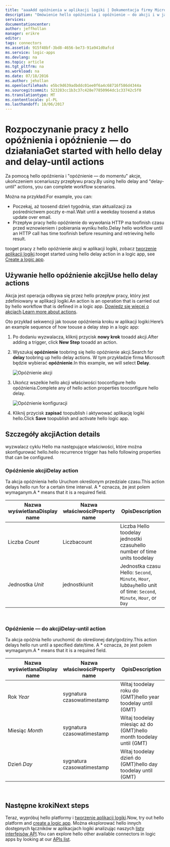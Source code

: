 ```yaml
---
title: "aaaAdd opóźnienia w aplikacji logiki | Dokumentacja firmy Microsoft"
description: "Omówienie hello opóźnienia i opóźnienie — do akcji i w jaki sposób toouse z aplikacji logiki platformy Azure."
services: 
documentationcenter: 
author: jeffhollan
manager: erikre
editor: 
tags: connectors
ms.assetid: 915f48bf-3bd8-4656-be73-91a941d0afcd
ms.service: logic-apps
ms.devlang: na
ms.topic: article
ms.tgt_pltfrm: na
ms.workload: na
ms.date: 07/18/2016
ms.author: jehollan
ms.openlocfilehash: e5bc9d639adbddc01ee0f6a4c68716f586d4344a
ms.sourcegitcommit: 523283cc1b3c37c428e77850964dc1c33742c5f0
ms.translationtype: MT
ms.contentlocale: pl-PL
ms.lasthandoff: 10/06/2017
---
```

# <a name="get-started-with-hello-delay-and-delay-until-actions"></a><span data-ttu-id="5f797-103">Rozpoczynanie pracy z hello opóźnienia i opóźnienie — do działania</span><span class="sxs-lookup"><span data-stu-id="5f797-103">Get started with hello delay and delay-until actions</span></span>
<span data-ttu-id="5f797-104">Za pomocą hello opóźnienia i "opóźnienie — do momentu" akcje, ukończeniem scenariuszy przepływu pracy.</span><span class="sxs-lookup"><span data-stu-id="5f797-104">By using hello delay and "delay-until" actions, you can complete workflow scenarios.</span></span>

<span data-ttu-id="5f797-105">Można na przykład:</span><span class="sxs-lookup"><span data-stu-id="5f797-105">For example, you can:</span></span>

* <span data-ttu-id="5f797-106">Poczekaj, aż toosend dzień tygodnia, stan aktualizacji za pośrednictwem poczty e-mail.</span><span class="sxs-lookup"><span data-stu-id="5f797-106">Wait until a weekday toosend a status update over email.</span></span>
* <span data-ttu-id="5f797-107">Przepływ pracy hello opóźnienie do wywołania HTTP ma toofinish czasu przed wznowieniem i pobierania wyniku hello.</span><span class="sxs-lookup"><span data-stu-id="5f797-107">Delay hello workflow until an HTTP call has time toofinish before resuming and retrieving hello result.</span></span>

<span data-ttu-id="5f797-108">tooget pracy z hello opóźnienie akcji w aplikacji logiki, zobacz [tworzenie aplikacji logiki](../logic-apps/logic-apps-create-a-logic-app.md).</span><span class="sxs-lookup"><span data-stu-id="5f797-108">tooget started using hello delay action in a logic app, see [Create a logic app](../logic-apps/logic-apps-create-a-logic-app.md).</span></span>

## <a name="use-hello-delay-actions"></a><span data-ttu-id="5f797-109">Używanie hello opóźnienie akcji</span><span class="sxs-lookup"><span data-stu-id="5f797-109">Use hello delay actions</span></span>
<span data-ttu-id="5f797-110">Akcja jest operacja odbywa się przez hello przepływ pracy, który jest zdefiniowany w aplikacji logiki.</span><span class="sxs-lookup"><span data-stu-id="5f797-110">An action is an operation that is carried out by hello workflow that is defined in a logic app.</span></span> <span data-ttu-id="5f797-111">[Dowiedz się więcej o akcjach](connectors-overview.md).</span><span class="sxs-lookup"><span data-stu-id="5f797-111">[Learn more about actions](connectors-overview.md).</span></span>

<span data-ttu-id="5f797-112">Oto przykład sekwencji jak toouse opóźnienia kroku w aplikacji logiki:</span><span class="sxs-lookup"><span data-stu-id="5f797-112">Here’s an example sequence of how toouse a delay step in a logic app:</span></span>

1. <span data-ttu-id="5f797-113">Po dodaniu wyzwalacza, kliknij przycisk **nowy krok** tooadd akcji.</span><span class="sxs-lookup"><span data-stu-id="5f797-113">After adding a trigger, click **New Step** tooadd an action.</span></span>
2. <span data-ttu-id="5f797-114">Wyszukaj **opóźnienie** toobring się hello opóźnienie akcji.</span><span class="sxs-lookup"><span data-stu-id="5f797-114">Search for **delay** toobring up hello delay actions.</span></span> <span data-ttu-id="5f797-115">W tym przykładzie firma Microsoft będzie wybierać **opóźnienie**.</span><span class="sxs-lookup"><span data-stu-id="5f797-115">In this example, we will select **Delay**.</span></span>
   
    ![Opóźnienie akcji](./media/connectors-native-delay/using-action-1.png)
3. <span data-ttu-id="5f797-117">Ukończ wszelkie hello akcji właściwości tooconfigure hello opóźnienia.</span><span class="sxs-lookup"><span data-stu-id="5f797-117">Complete any of hello action properties tooconfigure hello delay.</span></span>
   
    ![Opóźnienie konfiguracji](./media/connectors-native-delay/using-action-2.png)
4. <span data-ttu-id="5f797-119">Kliknij przycisk **zapisać** toopublish i aktywować aplikację logiki hello.</span><span class="sxs-lookup"><span data-stu-id="5f797-119">Click **Save** toopublish and activate hello logic app.</span></span>

## <a name="action-details"></a><span data-ttu-id="5f797-120">Szczegóły akcji</span><span class="sxs-lookup"><span data-stu-id="5f797-120">Action details</span></span>
<span data-ttu-id="5f797-121">wyzwalacz cyklu Hello ma następujące właściwości, które można skonfigurować hello.</span><span class="sxs-lookup"><span data-stu-id="5f797-121">hello recurrence trigger has hello following properties that can be configured.</span></span>

### <a name="delay-action"></a><span data-ttu-id="5f797-122">Opóźnienie akcji</span><span class="sxs-lookup"><span data-stu-id="5f797-122">Delay action</span></span>
<span data-ttu-id="5f797-123">Ta akcja opóźnienia hello Uruchom określonym przedziale czasu.</span><span class="sxs-lookup"><span data-stu-id="5f797-123">This action delays hello run for a certain time interval.</span></span>
<span data-ttu-id="5f797-124">A * oznacza, że jest polem wymaganym.</span><span class="sxs-lookup"><span data-stu-id="5f797-124">A * means that it is a required field.</span></span>

| <span data-ttu-id="5f797-125">Nazwa wyświetlana</span><span class="sxs-lookup"><span data-stu-id="5f797-125">Display name</span></span> | <span data-ttu-id="5f797-126">Nazwa właściwości</span><span class="sxs-lookup"><span data-stu-id="5f797-126">Property name</span></span> | <span data-ttu-id="5f797-127">Opis</span><span class="sxs-lookup"><span data-stu-id="5f797-127">Description</span></span> |
| --- | --- | --- |
| <span data-ttu-id="5f797-128">Liczba *</span><span class="sxs-lookup"><span data-stu-id="5f797-128">Count*</span></span> |<span data-ttu-id="5f797-129">Liczba</span><span class="sxs-lookup"><span data-stu-id="5f797-129">count</span></span> |<span data-ttu-id="5f797-130">Liczba Hello toodelay jednostki czasu</span><span class="sxs-lookup"><span data-stu-id="5f797-130">hello number of time units toodelay</span></span> |
| <span data-ttu-id="5f797-131">Jednostka *</span><span class="sxs-lookup"><span data-stu-id="5f797-131">Unit*</span></span> |<span data-ttu-id="5f797-132">jednostki</span><span class="sxs-lookup"><span data-stu-id="5f797-132">unit</span></span> |<span data-ttu-id="5f797-133">Jednostka czasu Hello: `Second`, `Minute`, `Hour`, lub`Day`</span><span class="sxs-lookup"><span data-stu-id="5f797-133">hello unit of time: `Second`, `Minute`, `Hour`, or `Day`</span></span> |

<br>

### <a name="delay-until-action"></a><span data-ttu-id="5f797-134">Opóźnienie — do akcji</span><span class="sxs-lookup"><span data-stu-id="5f797-134">Delay-until action</span></span>
<span data-ttu-id="5f797-135">Ta akcja opóźnia hello uruchomić do określonej daty/godziny.</span><span class="sxs-lookup"><span data-stu-id="5f797-135">This action delays hello run until a specified date/time.</span></span>
<span data-ttu-id="5f797-136">A * oznacza, że jest polem wymaganym.</span><span class="sxs-lookup"><span data-stu-id="5f797-136">A * means that it is a required field.</span></span>

| <span data-ttu-id="5f797-137">Nazwa wyświetlana</span><span class="sxs-lookup"><span data-stu-id="5f797-137">Display name</span></span> | <span data-ttu-id="5f797-138">Nazwa właściwości</span><span class="sxs-lookup"><span data-stu-id="5f797-138">Property name</span></span> | <span data-ttu-id="5f797-139">Opis</span><span class="sxs-lookup"><span data-stu-id="5f797-139">Description</span></span> |
| --- | --- | --- |
| <span data-ttu-id="5f797-140">Rok *</span><span class="sxs-lookup"><span data-stu-id="5f797-140">Year*</span></span> |<span data-ttu-id="5f797-141">sygnatura czasowa</span><span class="sxs-lookup"><span data-stu-id="5f797-141">timestamp</span></span> |<span data-ttu-id="5f797-142">Witaj toodelay roku do (GMT)</span><span class="sxs-lookup"><span data-stu-id="5f797-142">hello year toodelay until (GMT)</span></span> |
| <span data-ttu-id="5f797-143">Miesiąc *</span><span class="sxs-lookup"><span data-stu-id="5f797-143">Month*</span></span> |<span data-ttu-id="5f797-144">sygnatura czasowa</span><span class="sxs-lookup"><span data-stu-id="5f797-144">timestamp</span></span> |<span data-ttu-id="5f797-145">Witaj toodelay miesiąc aż do (GMT)</span><span class="sxs-lookup"><span data-stu-id="5f797-145">hello month toodelay until (GMT)</span></span> |
| <span data-ttu-id="5f797-146">Dzień *</span><span class="sxs-lookup"><span data-stu-id="5f797-146">Day*</span></span> |<span data-ttu-id="5f797-147">sygnatura czasowa</span><span class="sxs-lookup"><span data-stu-id="5f797-147">timestamp</span></span> |<span data-ttu-id="5f797-148">Witaj toodelay dzień do (GMT)</span><span class="sxs-lookup"><span data-stu-id="5f797-148">hello day toodelay until (GMT)</span></span> |

<br>

## <a name="next-steps"></a><span data-ttu-id="5f797-149">Następne kroki</span><span class="sxs-lookup"><span data-stu-id="5f797-149">Next steps</span></span>
<span data-ttu-id="5f797-150">Teraz, wypróbuj hello platformy i [tworzenie aplikacji logiki](../logic-apps/logic-apps-create-a-logic-app.md).</span><span class="sxs-lookup"><span data-stu-id="5f797-150">Now, try out hello platform and [create a logic app](../logic-apps/logic-apps-create-a-logic-app.md).</span></span> <span data-ttu-id="5f797-151">Można eksplorować hello innych dostępnych łączników w aplikacjach logiki analizując naszych [listy interfejsów API](apis-list.md).</span><span class="sxs-lookup"><span data-stu-id="5f797-151">You can explore hello other available connectors in logic apps by looking at our [APIs list](apis-list.md).</span></span>

